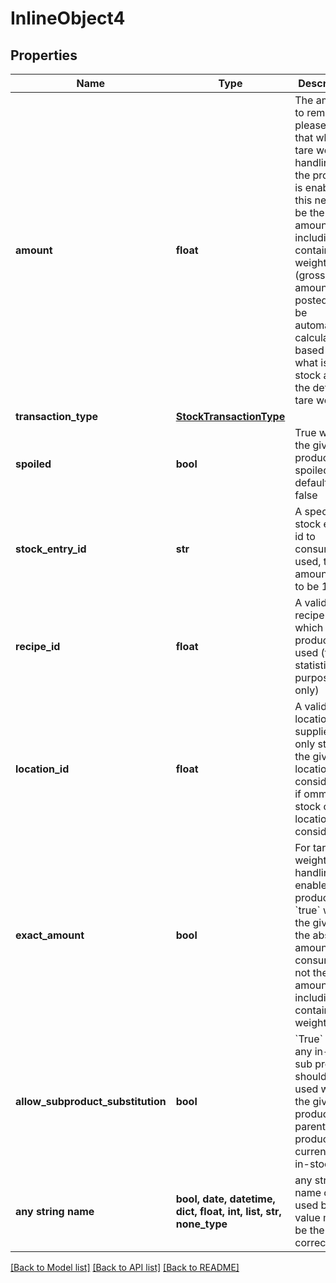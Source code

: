 # InlineObject4


## Properties
Name | Type | Description | Notes
------------ | ------------- | ------------- | -------------
**amount** | **float** | The amount to remove - please note that when tare weight handling for the product is enabled, this needs to be the amount including the container weight (gross), the amount to be posted will be automatically calculated based on what is in stock and the defined tare weight | [optional] 
**transaction_type** | [**StockTransactionType**](StockTransactionType.md) |  | [optional] 
**spoiled** | **bool** | True when the given product was spoiled, defaults to false | [optional] 
**stock_entry_id** | **str** | A specific stock entry id to consume, if used, the amount has to be 1 | [optional] 
**recipe_id** | **float** | A valid recipe id for which this product was used (for statistical purposes only) | [optional] 
**location_id** | **float** | A valid location id (if supplied, only stock at the given location is considered, if ommitted, stock of any location is considered) | [optional] 
**exact_amount** | **bool** | For tare weight handling enabled products, &#x60;true&#x60; when the given is the absolute amount to be consumed, not the amount including the container weight | [optional] 
**allow_subproduct_substitution** | **bool** | &#x60;True&#x60; when any in-stock sub product should be used when the given product is a parent product and currently not in-stock | [optional] 
**any string name** | **bool, date, datetime, dict, float, int, list, str, none_type** | any string name can be used but the value must be the correct type | [optional]

[[Back to Model list]](../README.md#documentation-for-models) [[Back to API list]](../README.md#documentation-for-api-endpoints) [[Back to README]](../README.md)



